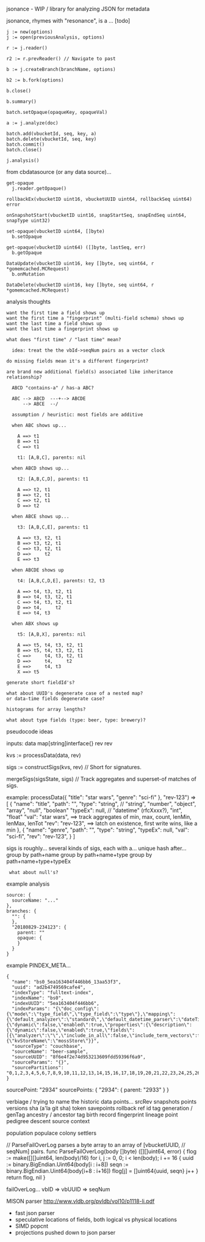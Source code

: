 jsonance - WIP / library for analyzing JSON for metadata

jsonance, rhymes with "resonance", is a ... [todo]

    j := new(options)
    j := open(previousAnalysis, options)

    r := j.reader()

    r2 := r.prevReader() // Navigate to past

    b := j.createBranch(branchName, options)

    b2 := b.fork(options)

    b.close()

    b.summary()

    batch.setOpaque(opaqueKey, opaqueVal)

    a := j.analyze(doc)

    batch.add(vbucketId, seq, key, a)
    batch.delete(vbucketId, seq, key)
    batch.commit()
    batch.close()

    j.analysis()

from cbdatasource (or any data source)...

    get-opaque
      j.reader.getOpaque()

    rollbackEx(vbucketID uint16, vbucketUUID uint64, rollbackSeq uint64) error

    onSnapshotStart(vbucketID uint16, snapStartSeq, snapEndSeq uint64, snapType uint32)

    set-opaque(vbucketID uint64, []byte)
      b.setOpaque

    get-opaque(vbucketID uint64) ([]byte, lastSeq, err)
      b.getOpaque

    DataUpdate(vbucketID uint16, key []byte, seq uint64, r *gomemcached.MCRequest)
      b.onMutation

    DataDelete(vbucketID uint16, key []byte, seq uint64, r *gomemcached.MCRequest)

analysis thoughts

    want the first time a field shows up
    want the first time a "fingerprint" (multi-field schema) shows up
    want the last time a field shows up
    want the last time a fingerprint shows up

    what does "first time" / "last time" mean?

      idea: treat the the vbId->seqNum pairs as a vector clock

    do missing fields mean it's a different fingerprint?

    are brand new additional field(s) associated like inheritance relationship?

      ABCD "contains-a" / has-a ABC?

      ABC --> ABCD  ---+--> ABCDE
          --> ABCE  --/

      assumption / heuristic: most fields are additive

      when ABC shows up...

        A ==> t1
        B ==> t1
        C ==> t1

        t1: [A,B,C], parents: nil

      when ABCD shows up...

        t2: [A,B,C,D], parents: t1

        A ==> t2, t1
        B ==> t2, t1
        C ==> t2, t1
        D ==> t2

      when ABCE shows up...

        t3: [A,B,C,E], parents: t1

        A ==> t3, t2, t1
        B ==> t3, t2, t1
        C ==> t3, t2, t1
        D ==>     t2
        E ==> t3

      when ABCDE shows up

        t4: [A,B,C,D,E], parents: t2, t3

        A ==> t4, t3, t2, t1
        B ==> t4, t3, t2, t1
        C ==> t4, t3, t2, t1
        D ==> t4,     t2
        E ==> t4, t3

      when ABX shows up

        t5: [A,B,X], parents: nil

        A ==> t5, t4, t3, t2, t1
        B ==> t5, t4, t3, t2, t1
        C ==>     t4, t3, t2, t1
        D ==>     t4,     t2
        E ==>     t4, t3
        X ==> t5

    generate short fieldId's?

    what about UUID's degenerate case of a nested map?
    or data-time fields degenerate case?

    histograms for array lengths?

    what about type fields (type: beer, type: brewery)?


pseudocode ideas

   inputs:
     data map[string]interface{}
     rev  rev

   kvs := processData(data, rev)

   sigs := constructSigs(kvs, rev) // Short for signatures.

   mergeSigs(sigsState, sigs) // Track aggregates and superset-of matches of sigs.


   example:
      processData({ "title": "star wars", "genre": "sci-fi" }, "rev-123")
      =>
        [ { "name": "title",
            "path": "",
            "type": "string",   // "string", "number", "object", "array", "null", "boolean"
            "typeEx": null,     // "datetime" (rfcXxxx?), "int", "float"
            "val": "star wars", ==> track aggregates of min, max, count, lenMin, lenMax, lenTot
            "rev": "rev-123",   ==> latch on existence, first write wins, like a min
          },
          { "name": "genre",
            "path": "",
            "type": "string",
            "typeEx": null,
            "val": "sci-fi",
            "rev": "rev-123",
          }
        ]

   sigs is roughly...
     several kinds of sigs, each with a...
       unique hash after...
         group by path+name
         group by path+name+type
         group by path+name+type+typeEx


     what about null's?


example analysis

    source: {
      sourceName: "..."
    },
    branches: {
      "": {
      },
      "20180829-234123": {
        parent: ""
        opaque: {
        }
      }
    }

example PINDEX_META...

    {
      "name": "bs0_5ea163404f446bb6_13aa53f3",
      "uuid": "ad2b4749569cafe4",
      "indexType": "fulltext-index",
      "indexName": "bs0",
      "indexUUID": "5ea163404f446bb6",
      "indexParams": "{\"doc_config\":{\"mode\":\"type_field\",\"type_field\":\"type\"},\"mapping\":{\"default_analyzer\":\"standard\",\"default_datetime_parser\":\"dateTimeOptional\",\"default_field\":\"_all\",\"default_mapping\":{\"dynamic\":false,\"enabled\":true,\"properties\":{\"description\":{\"dynamic\":false,\"enabled\":true,\"fields\":[{\"analyzer\":\"\",\"include_in_all\":false,\"include_term_vectors\":false,\"index\":true,\"name\":\"description\",\"store\":false,\"type\":\"text\"}]}}},\"default_type\":\"_default\",\"index_dynamic\":false,\"store_dynamic\":false},\"store\":{\"kvStoreName\":\"mossStore\"}}",
      "sourceType": "couchbase",
      "sourceName": "beer-sample",
      "sourceUUID": "8f6e4f2e74d953213609fdd59396f6a9",
      "sourceParams": "{}",
      "sourcePartitions": "0,1,2,3,4,5,6,7,8,9,10,11,12,13,14,15,16,17,18,19,20,21,22,23,24,25,26,27,28,29,30,31,32,33,34,35,36,37,38,39,40,41,42,43,44,45,46,47,48,49,50,51,52,53,54,55,56,57,58,59,60,61,62,63,64,65,66,67,68,69,70,71,72,73,74,75,76,77,78,79,80,81,82,83,84,85,86,87,88,89,90,91,92,93,94,95,96,97,98,99,100,101,102,103,104,105,106,107,108,109,110,111,112,113,114,115,116,117,118,119,120,121,122,123,124,125,126,127,128,129,130,131,132,133,134,135,136,137,138,139,140,141,142,143,144,145,146,147,148,149,150,151,152,153,154,155,156,157,158,159,160,161,162,163,164,165,166,167,168,169,170"
    }

  sourcePoint: "2934"
  sourcePoints: {
    "2934": {
      parent: "2933"
    }
  }

verbiage / trying to name the historic data points...
  srcRev
  snapshots
  points
  versions
  sha (a'la git sha)
  token
  savepoints
  rollback
  ref
  id
  tag
  generation / genTag
  ancestry / ancestor tag
  birth record
  fingerprint
  lineage point
  pedigree
  descent
  source context

population
populace
colony
settlers

// ParseFailOverLog parses a byte array to an array of [vbucketUUID,
// seqNum] pairs.
func ParseFailOverLog(body []byte) ([][]uint64, error) {
	flog := make([][]uint64, len(body)/16)
	for i, j := 0, 0; i < len(body); i += 16 {
		uuid := binary.BigEndian.Uint64(body[i : i+8])
		seqn := binary.BigEndian.Uint64(body[i+8 : i+16])
		flog[j] = []uint64{uuid, seqn}
		j++
	}
	return flog, nil
}


failOverLog...
  vbID => vbUUID => seqNum


MISON parser http://www.vldb.org/pvldb/vol10/p1118-li.pdf
- fast json parser
- speculative locations of fields, both logical vs physical locations
- SIMD popcnt
- projections pushed down to json parser

